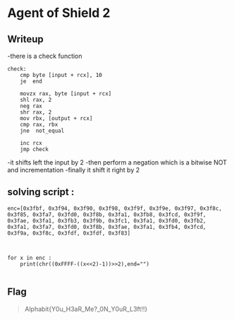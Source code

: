 # Agent of Shield 2
## Writeup

-there is a check function
```
check:
    cmp byte [input + rcx], 10
    je  end

    movzx rax, byte [input + rcx]
    shl rax, 2
    neg rax
    shr rax, 2
    mov rbx, [output + rcx]
    cmp rax, rbx
    jne  not_equal

    inc rcx
    jmp check
```
-it shifts left the input by 2
-then perform a negation which is a bitwise NOT and incrementation
-finally it shift it right by 2

## solving script :
```
enc=[0x3fbf, 0x3f94, 0x3f90, 0x3f98, 0x3f9f, 0x3f9e, 0x3f97, 0x3f8c, 0x3f85, 0x3fa7, 0x3fd0, 0x3f8b, 0x3fa1, 0x3fb8, 0x3fcd, 0x3f9f, 0x3fae, 0x3fa1, 0x3fb3, 0x3f9b, 0x3fc1, 0x3fa1, 0x3fd0, 0x3fb2, 0x3fa1, 0x3fa7, 0x3fd0, 0x3f8b, 0x3fae, 0x3fa1, 0x3fb4, 0x3fcd, 0x3f9a, 0x3f8c, 0x3fdf, 0x3fdf, 0x3f83]



for x in enc :
    print(chr((0xFFFF-((x<<2)-1))>>2),end="")
    
```


## Flag
>Alphabit{Y0u_H3aR_Me?_0N_Y0uR_L3ft!!}

